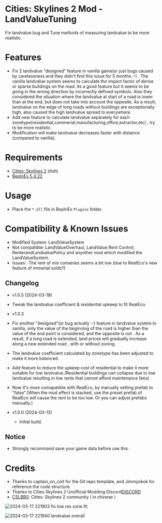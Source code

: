 ﻿# Cities: Skylines 2 Mod - LandValueTuning

Fix landvalue bug and Tune methods of measuring landvalue to be more realistic.

# Features

- Fix 2 landvalue "designed" feature in vanilla game(or just bugs caused by carelessness and they didn't find this issue for 5 months  :-) . The vanilla landvalue system seems to calculate the impact factor of dense or sparse buildings on the road. Its a good feature but it seems to be going in the wrong direction by incorrectly defined symbols. Also they considered the situation where the landvalue at start of a road is lower than at the end, but does not take into account the opposite. As a result, landvalue on the edge of long roads without buildings are exceptionally high, also caused the high landvalue spread to everywhere. 
- Add new feature to calculate landvalue separately for each zonetype(residential,commerial,manufacturing,office,extractor,etc) , try to be more realistic.
- Modification will make landvalue decreases faster with distance (compared to vanilla).

# Requirements

- [Cities: Skylines 2](https://store.steampowered.com/app/949230/Cities_Skylines_II/) (duh)
- [BepInEx 5.4.22](https://github.com/BepInEx/BepInEx/releases)

# Usage
- Place the `*.dll` file in BepInEx `Plugins` folder.

# Compatibility & Known Issues

- Modified System:  LandValueSystem
- Not compatible: LandValueOverhaul, LandValue Rent Control, RenterandLandvaluePolicy and anyother mod which modified the LandValueSystem.
- Issues : The rent of mix comanies seems a bit low (due to RealEco's new feature of immerial solds?)

## Changelog

- v1.0.5 (2024-03-18)
 - Tweak the landvalue coefficient & residential upkeep to fit RealEco. 

- v1.0.3
 - Fix another "designed"(or bug actually :-) feature in landvalue system.In vanilla, only the value of the beginning of the road is higher than the value of the end point is considered, and the opposite is not . As a result, if a long road is extended, land prices will gradually increase along a new extended road , with or without zoning.
 - The landvalue coefficient calculated by zonetype has been adjusted to make it more balanced.
 - Add feature to reduce the upkeep cost of residential to make it more suitable for low landvalue.(Residential buildings can collapse due to low landvalue resulting in low rents that cannot afford maintenance fees)
 - Now it's more comapatible with RealEco, by manually setting prefab to "false".(When the mod effect is stacked, use the preset prefab of RealEco will cause the rent to be too low. Or you can adjust prefabs manually.)

- v1.0.0 (2024-03-13)
  - Initial build.

## Notice
- Strongly recommand save your game data before use this.

# Credits

 - Thanks to captain_on_coit for the Git repo template, and Jimmyokok for reference the code structure. 
 - Thanks to Cities Skylines 2 Unofficial Modding Discord[DISCORD](https://discord.gg/nJBfTzh7)
 - [CSLBBS](https://www.cslbbs.net): Cities: Skylines 2 community ( in chinese )


![2024-03-17 221903](https://github.com/Noel-leoN/LandValueTuning/assets/151483346/de365427-39f2-4d4b-ae92-21cab3c839fc)
fix low res zone fit

![2024-03-17 221940](https://github.com/Noel-leoN/LandValueTuning/assets/151483346/5294e4dd-b9dd-4d29-8258-2839a04930ec)
landvalue overall
